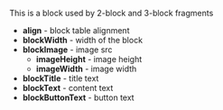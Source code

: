 This is a block used by 2-block and 3-block fragments

* **align** - block table alignment
* **blockWidth** - width of the block
* **blockImage** - image src
    * **imageHeight** - image height
    * **imageWidth** - image width
* **blockTitle** - title text
* **blockText** - content text
* **blockButtonText** - button text
